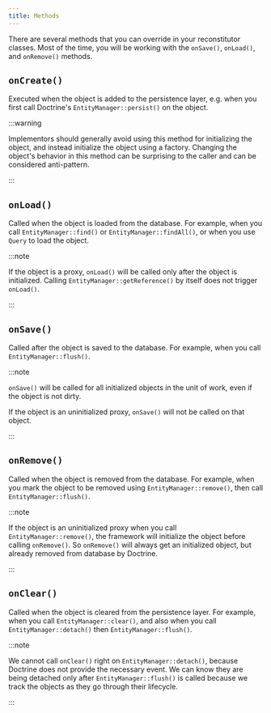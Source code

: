 ```yaml
---
title: Methods
---
```


There are several methods that you can override in your reconstitutor classes.
Most of the time, you will be working with the `onSave()`, `onLoad()`, and
`onRemove()` methods.

## `onCreate()`

Executed when the object is added to the persistence layer, e.g. when you first
call Doctrine's `EntityManager::persist()` on the object.

:::warning

Implementors should generally avoid using this method for initializing the
object, and instead initialize the object using a factory. Changing the object's
behavior in this method can be surprising to the caller and can be considered
anti-pattern.

:::

## `onLoad()`

Called when the object is loaded from the database. For example, when you call
`EntityManager::find()` or `EntityManager::findAll()`, or when you use `Query`
to load the object.

:::note

If the object is a proxy, `onLoad()` will be called only after the object is
initialized. Calling `EntityManager::getReference()` by itself does not trigger
`onLoad()`.

:::

## `onSave()`

Called after the object is saved to the database. For example, when you call
`EntityManager::flush()`.

:::note

`onSave()` will be called for all initialized objects in the unit of
work, even if the object is not dirty.

If the object is an uninitialized proxy, `onSave()` will not be called on that
object.

:::

## `onRemove()`

Called when the object is removed from the database. For example, when you
mark the object to be removed using `EntityManager::remove()`, then call
`EntityManager::flush()`.

:::note

If the object is an uninitialized proxy when you call `EntityManager::remove()`,
the framework will initialize the object before calling `onRemove()`. So
`onRemove()` will always get an initialized object, but already removed from
database by Doctrine.

:::

## `onClear()`

Called when the object is cleared from the persistence layer. For example, when
you call `EntityManager::clear()`, and also when you call
`EntityManager::detach()` then `EntityManager::flush()`.

:::note

We cannot call `onClear()` right on `EntityManager::detach()`, because Doctrine
does not provide the necessary event. We can know they are being detached only
after `EntityManager::flush()` is called because we track the objects as they go
through their lifecycle.

:::